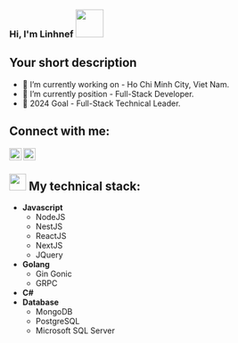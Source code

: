 ### Hi, I'm Linhnef <img src="https://media.giphy.com/media/mGcNjsfWAjY5AEZNw6/giphy.gif" width="50"></h2>
## Your short description
- 🔭 I’m currently working on - Ho Chi Minh City, Viet Nam.
- 🌱 I’m currently position - Full-Stack Developer.
- 🥅 2024 Goal - Full-Stack Technical Leader.
## Connect with me:
[<img align="left" alt="codeSTACKr | LinkedIn" width="22px" src="https://cdn.jsdelivr.net/npm/simple-icons@v3/icons/linkedin.svg" />](https://www.linkedin.com/in/linhdev)
[<img align="left" alt="codeSTACKr | Facebook" width="22px" src="https://cdn.jsdelivr.net/npm/simple-icons@v3/icons/facebook.svg" />](https://www.facebook.com/ThuLa24)
<br />
## <img src="https://media.giphy.com/media/WUlplcMpOCEmTGBtBW/giphy.gif" width="30"> My technical stack:
- <b> Javascript </b>
  + NodeJS 
  + NestJS
  + ReactJS
  + NextJS
  + JQuery
- <b> Golang </b>
  + Gin Gonic
  + GRPC
- <b> C# </b>
- <b> Database </b>
  + MongoDB
  + PostgreSQL
  + Microsoft SQL Server
